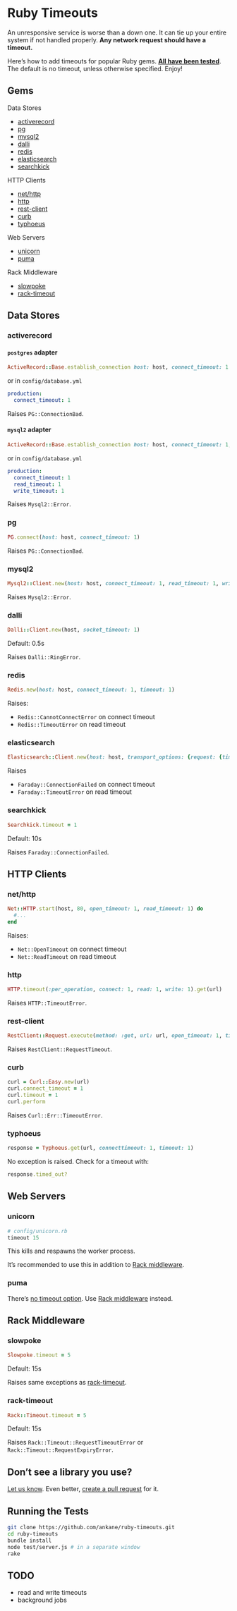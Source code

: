 # Ruby Timeouts

An unresponsive service is worse than a down one. It can tie up your entire system if not handled properly. **Any network request should have a timeout.**

Here’s how to add timeouts for popular Ruby gems. **[All have been tested](test)**. The default is no timeout, unless otherwise specified. Enjoy!

## Gems

Data Stores

- [activerecord](#activerecord)
- [pg](#pg)
- [mysql2](#mysql2)
- [dalli](#dalli)
- [redis](#redis)
- [elasticsearch](#elasticsearch)
- [searchkick](#searchkick)

HTTP Clients

- [net/http](#nethttp)
- [http](#http)
- [rest-client](#rest-client)
- [curb](#curb)
- [typhoeus](#typhoeus)

Web Servers

- [unicorn](#unicorn)
- [puma](#puma)

Rack Middleware

- [slowpoke](#slowpoke)
- [rack-timeout](#rack-timeout)

## Data Stores

### activerecord

#### `postgres` adapter

```ruby
ActiveRecord::Base.establish_connection host: host, connect_timeout: 1
```

or in `config/database.yml`

```yaml
production:
  connect_timeout: 1
```

Raises `PG::ConnectionBad`.

#### `mysql2` adapter

```ruby
ActiveRecord::Base.establish_connection host: host, connect_timeout: 1, read_timeout: 1, write_timeout: 1
```

or in `config/database.yml`

```yaml
production:
  connect_timeout: 1
  read_timeout: 1
  write_timeout: 1
```

Raises `Mysql2::Error`.

### pg

```ruby
PG.connect(host: host, connect_timeout: 1)
```

Raises `PG::ConnectionBad`.

### mysql2

```ruby
Mysql2::Client.new(host: host, connect_timeout: 1, read_timeout: 1, write_timeout: 1)
```

Raises `Mysql2::Error`.

### dalli

```ruby
Dalli::Client.new(host, socket_timeout: 1)
```

Default: 0.5s

Raises `Dalli::RingError`.

### redis

```ruby
Redis.new(host: host, connect_timeout: 1, timeout: 1)
```

Raises:

- `Redis::CannotConnectError` on connect timeout
- `Redis::TimeoutError` on read timeout

### elasticsearch

```ruby
Elasticsearch::Client.new(host: host, transport_options: {request: {timeout: 1}})
```

Raises

- `Faraday::ConnectionFailed` on connect timeout
- `Faraday::TimeoutError` on read timeout

### searchkick

```ruby
Searchkick.timeout = 1
```

Default: 10s

Raises `Faraday::ConnectionFailed`.

## HTTP Clients

### net/http

```ruby
Net::HTTP.start(host, 80, open_timeout: 1, read_timeout: 1) do
  #...
end
```

Raises:

- `Net::OpenTimeout` on connect timeout
- `Net::ReadTimeout` on read timeout

### http

```ruby
HTTP.timeout(:per_operation, connect: 1, read: 1, write: 1).get(url)
```

Raises `HTTP::TimeoutError`.

### rest-client

```ruby
RestClient::Request.execute(method: :get, url: url, open_timeout: 1, timeout: 1)
```

Raises `RestClient::RequestTimeout`.

### curb

```ruby
curl = Curl::Easy.new(url)
curl.connect_timeout = 1
curl.timeout = 1
curl.perform
```

Raises `Curl::Err::TimeoutError`.

### typhoeus

```ruby
response = Typhoeus.get(url, connecttimeout: 1, timeout: 1)
```

No exception is raised. Check for a timeout with:

```ruby
response.timed_out?
```

## Web Servers

### unicorn

```ruby
# config/unicorn.rb
timeout 15
```

This kills and respawns the worker process.

It’s recommended to use this in addition to [Rack middleware](#rack-middleware).

### puma

There’s [no timeout option](https://github.com/puma/puma/issues/160). Use [Rack middleware](#rack-middleware) instead.

## Rack Middleware

### slowpoke

```ruby
Slowpoke.timeout = 5
```

Default: 15s

Raises same exceptions as [rack-timeout](#rack-timeout).

### rack-timeout

```ruby
Rack::Timeout.timeout = 5
```

Default: 15s

Raises `Rack::Timeout::RequestTimeoutError` or `Rack::Timeout::RequestExpiryError`.

## Don’t see a library you use?

[Let us know](https://github.com/ankane/ruby-timeouts/issues/new). Even better, [create a pull request](https://github.com/ankane/ruby-timeouts/pulls) for it.

## Running the Tests

```sh
git clone https://github.com/ankane/ruby-timeouts.git
cd ruby-timeouts
bundle install
node test/server.js # in a separate window
rake
```

## TODO

- read and write timeouts
- background jobs

